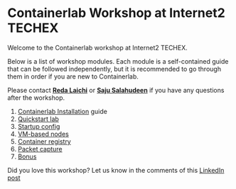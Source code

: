 # Containerlab Workshop at Internet2 TECHEX

Welcome to the Containerlab workshop at Internet2 TECHEX.

Below is a list of workshop modules. Each module is a self-contained guide that can be followed independently, but it is recommended to go through them in order if you are new to Containerlab.

Please contact [**Reda Laichi**](https://www.linkedin.com/in/reda-l-5b28292) or [**Saju Salahudeen**](https://www.linkedin.com/in/saju-salahudeen) if you have any questions after the workshop.

1. [Containerlab Installation](05-install/README.md) guide
2. [Quickstart lab](10-basics/README.md)
3. [Startup config](15-startup/README.md)
4. [VM-based nodes](20-vm/README.md)
5. [Container registry](30-registry/README.md)
6. [Packet capture](40-packet-capture/README.md)
7. [Bonus](45-streaming-telemetry/README.md)

Did you love this workshop? Let us know in the comments of this [LinkedIn post](https://www.linkedin.com/feed/update/urn:li:activity:7267062256520114177/)
